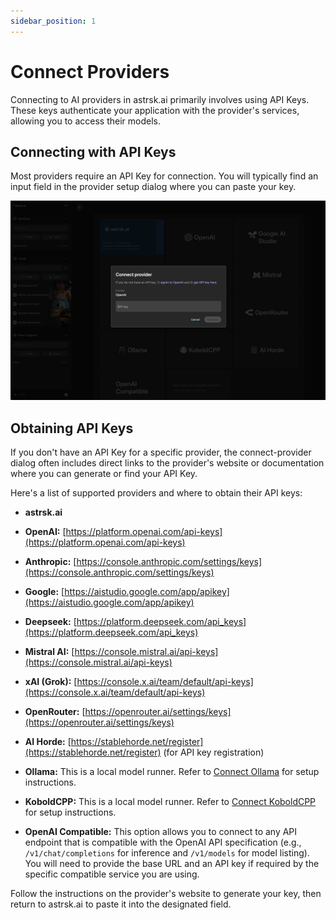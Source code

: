 ```yaml
---
sidebar_position: 1
---
```


# Connect Providers

Connecting to AI providers in astrsk.ai primarily involves using API Keys. These keys authenticate your application with the provider's services, allowing you to access their models.

## Connecting with API Keys

Most providers require an API Key for connection. You will typically find an input field in the provider setup dialog where you can paste your key.

![API Key Input Field](./images/api-key-input.png)

## Obtaining API Keys

If you don't have an API Key for a specific provider, the connect-provider dialog often includes direct links to the provider's website or documentation where you can generate or find your API Key.

Here's a list of supported providers and where to obtain their API keys:

- **astrsk.ai**

- **OpenAI:** [https://platform.openai.com/api-keys](https://platform.openai.com/api-keys)
- **Anthropic:** [https://console.anthropic.com/settings/keys](https://console.anthropic.com/settings/keys)
- **Google:** [https://aistudio.google.com/app/apikey](https://aistudio.google.com/app/apikey)
- **Deepseek:** [https://platform.deepseek.com/api_keys](https://platform.deepseek.com/api_keys)
- **Mistral AI:** [https://console.mistral.ai/api-keys](https://console.mistral.ai/api-keys)
- **xAI (Grok):** [https://console.x.ai/team/default/api-keys](https://console.x.ai/team/default/api-keys)
- **OpenRouter:** [https://openrouter.ai/settings/keys](https://openrouter.ai/settings/keys)
- **AI Horde:** [https://stablehorde.net/register](https://stablehorde.net/register) (for API key registration)
- **Ollama:** This is a local model runner. Refer to [Connect Ollama](./provider-ollama.md) for setup instructions.
- **KoboldCPP:** This is a local model runner. Refer to [Connect KoboldCPP](./provider-koboldcpp.md) for setup instructions.
- **OpenAI Compatible:** This option allows you to connect to any API endpoint that is compatible with the OpenAI API specification (e.g., `/v1/chat/completions` for inference and `/v1/models` for model listing). You will need to provide the base URL and an API key if required by the specific compatible service you are using.

Follow the instructions on the provider's website to generate your key, then return to astrsk.ai to paste it into the designated field.
